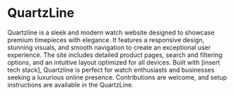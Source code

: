 # QuartzLine
 Quartzline is a sleek and modern watch website designed to showcase premium timepieces with elegance. It features a responsive design, stunning visuals, and smooth navigation to create an exceptional user experience. The site includes detailed product pages, search and filtering options, and an intuitive layout optimized for all devices. Built with [insert tech stack], Quartzline is perfect for watch enthusiasts and businesses seeking a luxurious online presence. Contributions are welcome, and setup instructions are available in the QuartzLine.
